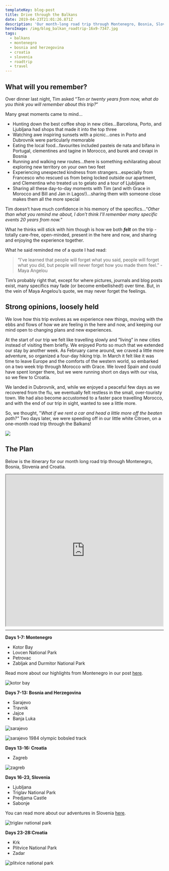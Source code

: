 ```yaml
---
templateKey: blog-post
title: Drive through the Balkans
date: 2019-04-23T21:01:26.871Z
description: 'Our month-long road trip through Montenegro, Bosnia, Slovenia, and Croatia'
heroImage: /img/blog_balkan_roadtrip-16x9-7347.jpg
tags:
  - balkans
  - montenegro
  - bosnia and herzegovina
  - croatia
  - slovenia
  - roadtrip
  - travel
---
```

## What will you remember?

Over dinner last night, Tim asked “_Ten or twenty years from now, what do you think you will remember about this trip?_”

Many great moments came to mind…

* Hunting down the best coffee shop in new cities...Barcelona, Porto, and Ljubljana had shops that made it into the top three
* Watching awe inspiring sunsets with a picnic...ones in Porto and Dubrovnik were particularly memorable
* Eating the local food...favourites included pasteis de nata and bifana in Portugal, clementines and tagine in Morocco, and burek and cevapi in Bosnia
* Running and walking new routes...there is something exhilarating about exploring new territory on your own two feet
* Experiencing unexpected kindness from strangers...especially from Francesco who rescued us from being locked outside our apartment, and Clementina who treated us to gelato and a tour of Ljubljana
* Sharing all these day-to-day moments with Tim (and with Grace in Morocco and Bill and Jan in Lagos!)...sharing them with someone close makes them all the more special

Tim doesn’t have much confidence in his memory of the specifics...“_Other than what you remind me about, I don’t think I’ll remember many specific events 20 years from now._”

What he thinks will stick with him though is how we both **_felt_** on the trip - totally care-free, open-minded, present in the here and now, and sharing and enjoying the experience together.

What he said reminded me of a quote I had read:

> “I've learned that people will forget what you said, people will forget what you did, but people will never forget how you made them feel.” - Maya Angelou 

Tim’s probably right that, except for where pictures, journals and blog posts exist, many specifics may fade (or become embellished!) over time. But, in the vein of Maya Angelou’s quote, we may never forget the feelings.

## Strong opinions, loosely held

We love how this trip evolves as we experience new things, moving with the ebbs and flows of how we are feeling in the here and now, and keeping our mind open to changing plans and new experiences. 

At the start of our trip we felt like travelling slowly and “living” in new cities instead of visiting them briefly. We enjoyed Porto so much that we extended our stay by another week. As  February came around, we craved a little more adventure, so organized a four-day hiking trip. In March it felt like it was time to leave Europe and the comforts of the western world, so embarked on a two week trip through Morocco with Grace. We loved Spain and could have spent longer there, but we were running short on days with our visa, so we flew to Croatia. 

We landed in Dubrovnik, and, while we enjoyed a peaceful few days as we recovered from the flu, we eventually felt restless in the small, over-touristy town. We had also become accustomed to a faster pace travelling Morocco, and with the end of our trip in sight, wanted to see a little more. 

So, we thought, "_What if we rent a car and head a little more off the beaten path?"_ Two days later, we were speeding off in our little white Citroen, on a one-month road trip through the Balkans!

![](/img/blog_balkan_roadtrip-16x9-7219.jpg)

## The Plan

Below is the itinerary for our month long road trip through Montenegro, Bosnia, Slovenia and Croatia.

<div style="display:flex;justify-content:center;width:100%;height:480px;">

<iframe src="https://www.google.com/maps/d/embed?mid=1wrbDQd3fuWRsEXLTHKSiK0dEUU6UBNwN" width="640" height="480"></iframe>

</div>

- - -

**Days 1-7: Montenegro**

* Kotor Bay
* Lovcen National Park
* Petrovac
* Zabljak and Durmitor National Park

Read more about our highlights from Montenegro in our post [here](https://www.timandvictoria.com/blog/2019-06-18-drive-through-the-balkans-montenegro/).

![kotor bay](/img/blog_balkan_montenegro-5x7-6430.jpg "kotor bay")

**Days 7-13: Bosnia and Herzegovina**

* Sarajevo
* Travnik
* Jajce
* Banja Luka

![sarajevo](/img/blog_balkan_bosnia-16x9-6858.jpg "sarajevo")

![sarajevo 1984 olympic bobsled track](/img/blog_balkan_bosnia-16x9-6935.jpg "sarajevo 1984 olympic bobsled track")

**Days 13-16: Croatia**

* Zagreb

![zagreb](/img/blog_balkan_zagreb-5x7-7502.jpg "zagreb")

**Days 16-23, Slovenia**

* Ljubljana
* Triglav National Park
* Predjama Castle
* Sabonje

You can read more about our adventures in Slovenia [here](https://www.timandvictoria.com/blog/2020-05-10-drive-through-the-balkans-a-detour-to-slovenia/).

![triglav national park](/img/blog_balkan_slovenia-5x7-7584.jpg "triglav national park")

**Days 23-28:Croatia**

* Krk
* Plitvice National Park
* Zadar

![plitvice national park](/img/blog_balkan_croatia-5x7-7728.jpg "plitvice national park")

